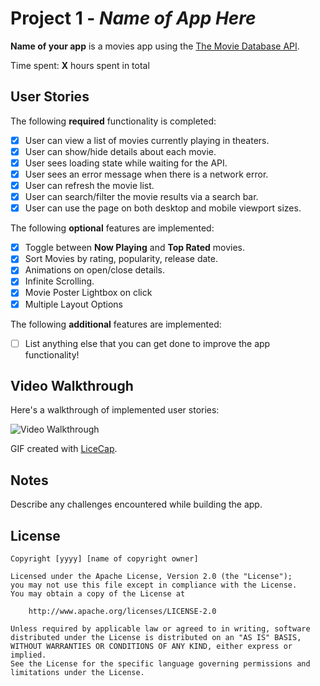 # Project 1 - *Name of App Here*

**Name of your app** is a movies app using the [The Movie Database API](http://docs.themoviedb.apiary.io/#).

Time spent: **X** hours spent in total

## User Stories

The following **required** functionality is completed:

- [X] User can view a list of movies currently playing in theaters.
- [X] User can show/hide details about each movie.
- [X] User sees loading state while waiting for the API.
- [X] User sees an error message when there is a network error.
- [X] User can refresh the movie list.
- [X] User can search/filter the movie results via a search bar.
- [X] User can use the page on both desktop and mobile viewport sizes.

The following **optional** features are implemented:

- [X] Toggle between **Now Playing** and **Top Rated** movies.
- [X] Sort Movies by rating, popularity, release date.
- [X] Animations on open/close details.
- [X] Infinite Scrolling.
- [X] Movie Poster Lightbox on click
- [X] Multiple Layout Options

The following **additional** features are implemented:

- [ ] List anything else that you can get done to improve the app functionality!

## Video Walkthrough

Here's a walkthrough of implemented user stories:

<img src='http://i.imgur.com/link/to/your/gif/file.gif' title='Video Walkthrough' width='' alt='Video Walkthrough' />

GIF created with [LiceCap](http://www.cockos.com/licecap/).

## Notes

Describe any challenges encountered while building the app.

## License

    Copyright [yyyy] [name of copyright owner]

    Licensed under the Apache License, Version 2.0 (the "License");
    you may not use this file except in compliance with the License.
    You may obtain a copy of the License at

        http://www.apache.org/licenses/LICENSE-2.0

    Unless required by applicable law or agreed to in writing, software
    distributed under the License is distributed on an "AS IS" BASIS,
    WITHOUT WARRANTIES OR CONDITIONS OF ANY KIND, either express or implied.
    See the License for the specific language governing permissions and
    limitations under the License.
